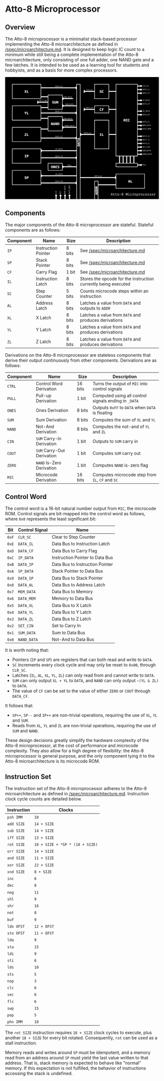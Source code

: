 # Atto-8 Microprocessor

## Overview

The Atto-8 microprocessor is a minimalist stack-based processor implementing the Atto-8 microarchitecture as defined in [/spec/microarchitecture.md](../spec/microarchitecture.md). It is designed to keep logic IC count to a minimum while still being a complete implementation of the Atto-8 microarchitecture, only consisting of one full adder, one NAND gate and a few latches. It is intended to be used as a learning tool for students and hobbyists, and as a basis for more complex processors.

![Atto-8 Microprocessor Diagram](../misc/assets/microprocessor.png)

## Components

The major components of the Atto-8 microprocessor are stateful. Stateful components are as follows:

| Component | Name                | Size   | Description                                                    |
| --------- | ------------------- | ------ | -------------------------------------------------------------- |
| `IP`      | Instruction Pointer | 8 bits | See [/spec/microarchitecture.md](../spec/microarchitecture.md) |
| `SP`      | Stack Pointer       | 8 bits | See [/spec/microarchitecture.md](../spec/microarchitecture.md) |
| `CF`      | Carry Flag          | 1 bit  | See [/spec/microarchitecture.md](../spec/microarchitecture.md) |
| `IL`      | Instruction Latch   | 8 bits | Stores the opcode for the instruction currently being executed |
| `SC`      | Step Counter        | 5 bits | Counts microcode steps within an instruction                   |
| `AL`      | Address Latch       | 8 bits | Latches a value from `DATA` and outputs to `ADDR`              |
| `XL`      | X Latch             | 8 bits | Latches a value from `DATA` and produces derivations           |
| `YL`      | Y Latch             | 8 bits | Latches a value from `DATA` and produces derivations           |
| `ZL`      | Z Latch             | 8 bits | Latches a value from `DATA` and produces derivations           |

Derivations on the Atto-8 microprocessor are stateless components that derive their output continuously from other components. Derivations are as follows:

| Component | Name                       | Size    | Description                                          |
| --------- | -------------------------- | ------- | ---------------------------------------------------- |
| `CTRL`    | Control Word Derivation    | 16 bits | Turns the output of `MIC` into control signals       |
| `PULL`    | Pull-up Derivation         | 1 bit   | Computed using all control signals ending in `_DATA` |
| `ONES`    | Ones Derivation            | 8 bits  | Outputs `0xFF` to `DATA` when `DATA` is floating     |
| `SUM`     | Sum Derivation             | 8 bits  | Computes the sum of `XL` and `YL`                    |
| `NAND`    | Not-And Derivation         | 8 bits  | Computes the not-and of `YL` and `ZL`                |
| `CIN`     | `SUM` Carry-In Derivation  | 1 bit   | Outputs to `SUM` carry in                            |
| `COUT`    | `SUM` Carry-Out Derivation | 1 bit   | Computes `SUM` carry out                             |
| `ZERO`    | `NAND` Is-Zero Derivation  | 1 bit   | Computes `NAND` is-zero flag                         |
| `MIC`     | Microcode Derivation       | 16 bits | Computes microcode step from `IL`, `CF` and `SC`     |

## Control Word

The control word is a 16-bit natural number output from `MIC`, the microcode ROM. Control signals are bit-mapped into the control word as follows, where `0x0` represents the least significant bit:

| Bit   | Control Signal | Name                            |
| ----- | -------------- | ------------------------------- |
| `0xF` | `CLR_SC`       | Clear to Step Counter           |
| `0xE` | `DATA_IL`      | Data Bus to Instruction Latch   |
| `0xD` | `DATA_CF`      | Data Bus to Carry Flag          |
| `0xC` | `IP_DATA`      | Instruction Pointer to Data Bus |
| `0xB` | `DATA_IP`      | Data Bus to Instruction Pointer |
| `0xA` | `SP_DATA`      | Stack Pointer to Data Bus       |
| `0x9` | `DATA_SP`      | Data Bus to Stack Pointer       |
| `0x8` | `DATA_AL`      | Data Bus to Address Latch       |
| `0x7` | `MEM_DATA`     | Data Bus to Memory              |
| `0x6` | `DATA_MEM`     | Memory to Data Bus              |
| `0x5` | `DATA_XL`      | Data Bus to X Latch             |
| `0x4` | `DATA_YL`      | Data Bus to Y Latch             |
| `0x3` | `DATA_ZL`      | Data Bus to Z Latch             |
| `0x2` | `SET_CIN`      | Set to Carry In                 |
| `0x1` | `SUM_DATA`     | Sum to Data Bus                 |
| `0x0` | `NAND_DATA`    | Not-And to Data Bus             |

It is worth noting that:

- Pointers (`IP` and `SP`) are registers that can both read and write to `DATA`.
- `SC` increments every clock cycle and may only be reset to `0x00`, through `CLR_SC`.
- Latches (`IL`, `AL`, `XL`, `YL`, `ZL`) can only read from and cannot write to `DATA`.
- `SUM` can only output `XL + YL` to `DATA`, and `NAND` can only output `~(YL & ZL)` to `DATA`.
- The value of `CF` can be set to the value of either `ZERO` or `COUT` through `DATA_CF`.

It follows that:

- `SP++`, `SP--` and `IP++` are non-trivial operations, requiring the use of `XL`, `YL` and `SUM`.
- Reads from `XL`, `YL` and `ZL` are non-trivial operations, requiring the use of `SUM` and `NAND`.

These design decisions greatly simplify the hardware complexity of the Atto-8 microprocessor, at the cost of performance and microcode complexity. They also allow for a high degree of flexibility: the Atto-8 microprocessor is general purpose, and the only component tying it to the Atto-8 microarchitecture is its microcode ROM.

## Instruction Set

The instruction set of the Atto-8 microprocessor adheres to the Atto-8 microarchitecture as defined in [/spec/microarchitecture.md](../spec/microarchitecture.md). Instruction clock cycle counts are detailed below.

| Instruction | Clocks                          |
| ----------- | ------------------------------- |
| `psh IMM`   | `10`                            |
| `add SIZE`  | `14 + SIZE`                     |
| `sub SIZE`  | `14 + SIZE`                     |
| `iff SIZE`  | `13 + SIZE`                     |
| `rot SIZE`  | `18 + SIZE + *SP * (18 + SIZE)` |
| `orr SIZE`  | `14 + SIZE`                     |
| `and SIZE`  | `11 + SIZE`                     |
| `xor SIZE`  | `22 + SIZE`                     |
| `xnd SIZE`  | `8 + SIZE`                      |
| `inc`       | `6`                             |
| `dec`       | `8`                             |
| `neg`       | `11`                            |
| `shl`       | `9`                             |
| `shr`       | `16`                            |
| `not`       | `8`                             |
| `buf`       | `9`                             |
| `ldo OFST`  | `12 + OFST`                     |
| `sto OFST`  | `11 + OFST`                     |
| `lda`       | `9`                             |
| `sta`       | `15`                            |
| `ldi`       | `9`                             |
| `sti`       | `6`                             |
| `lds`       | `10`                            |
| `sts`       | `5`                             |
| `nop`       | `3`                             |
| `clc`       | `6`                             |
| `sec`       | `6`                             |
| `flc`       | `6`                             |
| `swp`       | `15`                            |
| `pop`       | `5`                             |
| `phn IMM`   | `10`                            |

The `rot SIZE` instruction requires `18 + SIZE` clock cycles to execute, plus another `18 + SIZE` for every bit rotated. Consequently, `rot` can be used as a stall instruction.

Memory reads and writes around `SP` must be idempotent, and a memory read from an address around `SP` must yield the last value written to that address. That is, stack memory is expected to behave like "normal" memory. If this expectation is not fulfilled, the behavior of instructions accessing the stack is undefined.
